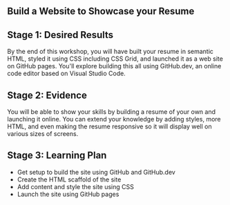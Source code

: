## Build a Website to Showcase your Resume

## Stage 1: Desired Results 

By the end of this workshop, you will have built your resume in semantic HTML, styled it using CSS including CSS Grid, and launched it as a web site on GitHub pages. You'll explore building this all using GitHub.dev, an online code editor based on Visual Studio Code.

## Stage 2: Evidence

You will be able to show your skills by building a resume of your own and launching it online. You can extend your knowledge by adding styles, more HTML, and even making the resume responsive so it will display well on various sizes of screens.
 
## Stage 3: Learning Plan

- Get setup to build the site using GitHub and GitHub.dev
- Create the HTML scaffold of the site
- Add content and style the site using CSS
- Launch the site using GitHub pages
